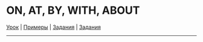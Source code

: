 # ON, AT, BY, WITH, ABOUT

[Урок](https://youtu.be/bKSfoq8tU4w) | [Примеры](https://youtu.be/sbqGwFLgozQ) | [Задания](https://ok-tests.ru/unit-111-red/) | [Задания](https://okaudio.ru/grammar104-1/)

---
